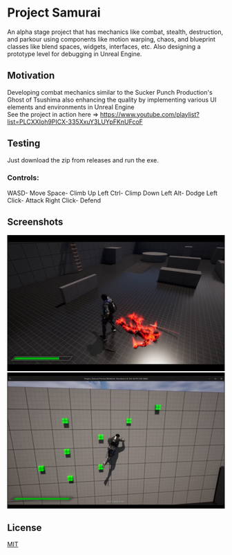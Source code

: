 # Project Samurai
An alpha stage project that has mechanics like combat, stealth, destruction, and parkour using components like motion warping, chaos, and blueprint classes like blend spaces, widgets, interfaces, etc. Also designing a prototype level for debugging in Unreal Engine.

## Motivation
Developing combat mechanics similar to the Sucker Punch Production's Ghost of Tsushima also enhancing the quality by implementing various UI elements and environments in Unreal Engine<br>
See the project in action here => https://www.youtube.com/playlist?list=PLCXXIoh9PICX-335XxuY3LUYpFKnUFcoF

## Testing
Just download the zip from releases and run the exe.

### Controls:
WASD- Move
Space- Climb Up
Left Ctrl- Climp Down
Left Alt- Dodge
Left Click- Attack
Right Click- Defend

## Screenshots
<img src="1.png" width="750">
<img src="2.png" width="750">

## License
[MIT](https://choosealicense.com/licenses/mit/)
